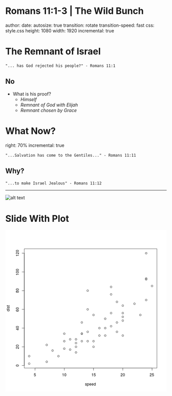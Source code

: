 Romans 11:1-3 | The Wild Bunch
========================================================
author: 
date: 
autosize: true
transition: rotate
transition-speed: fast
css: style.css
height: 1080
width: 1920
incremental: true


The Remnant of Israel
========================================================

```
"... has God rejected his people?" - Romans 11:1
```
## No
- What is his proof?
  - *Himself*
  - *Remnant of God with Elijah*
  - *Remnant chosen by Grace*
  

What Now?
========================================================
right: 70%
incremental: true

```
"...Salvation has come to the Gentiles..." - Romans 11:11
```


## Why?
```
"...to make Israel Jealous" - Romans 11:12
```

***


![alt text](https://upload.wikimedia.org/wikipedia/commons/b/b2/Olive_trees_on_Thassos.JPG)



Slide With Plot
========================================================

![plot of chunk unnamed-chunk-1](08162016-figure/unnamed-chunk-1-1.png)
